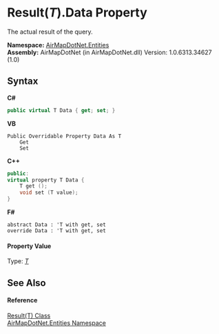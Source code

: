# Result(*T*).Data Property 
 

The actual result of the query.

**Namespace:**&nbsp;<a href="N_AirMapDotNet_Entities">AirMapDotNet.Entities</a><br />**Assembly:**&nbsp;AirMapDotNet (in AirMapDotNet.dll) Version: 1.0.6313.34627 (1.0)

## Syntax

**C#**<br />
``` C#
public virtual T Data { get; set; }
```

**VB**<br />
``` VB
Public Overridable Property Data As T
	Get
	Set
```

**C++**<br />
``` C++
public:
virtual property T Data {
	T get ();
	void set (T value);
}
```

**F#**<br />
``` F#
abstract Data : 'T with get, set
override Data : 'T with get, set
```


#### Property Value
Type: <a href="T_AirMapDotNet_Entities_Result_1">*T*</a>

## See Also


#### Reference
<a href="T_AirMapDotNet_Entities_Result_1">Result(T) Class</a><br /><a href="N_AirMapDotNet_Entities">AirMapDotNet.Entities Namespace</a><br />